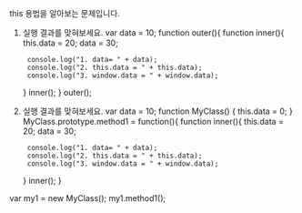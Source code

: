 this 용법을 알아보는 문제입니다.

1. 실행 결과를 맞혀보세요.
var data = 10;
function outer(){
    function inner(){
        this.data = 20;
        data = 30;

        console.log("1. data= " + data);
        console.log("2. this.data = " + this.data);
        console.log("3. window.data = " + window.data);
    }
    inner();
}
outer();


2. 실행 결과를 맞혀보세요.
var data = 10;
function MyClass() {
    this.data = 0;
}
MyClass.prototype.method1 = function(){
    function inner(){
        this.data = 20;
        data = 30;

        console.log("1. data= " + data);
        console.log("2. this.data = " + this.data);
        console.log("3. window.data = " + window.data);
    }
    inner();
}

var my1 = new MyClass();
my1.method1();